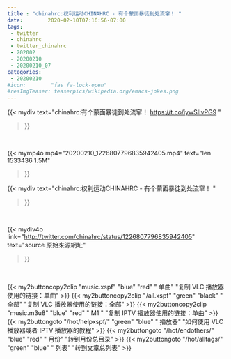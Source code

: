 ```yaml
---
title : "chinahrc:权利运动CHINAHRC - 有个蒙面暴徒到处流窜！ "
date:        2020-02-10T07:16:56-07:00
tags:
 - twitter
 - chinahrc
 - twitter_chinahrc
 - 202002
 - 20200210
 - 20200210_07
categories:
 - 20200210
#icon:        "fas fa-lock-open"
#resImgTeaser: teaserpics/wikipedia.org/emacs-jokes.png
---
```


{{< mydiv text="chinahrc:有个蒙面暴徒到处流窜！ https://t.co/iywSIIvPG9 "
>}}
<br>


{{< mymp4o mp4="20200210_1226807796835942405.mp4"
text="len 1533436    1.5M"
>}}


{{< mydiv text="chinahrc:权利运动CHINAHRC - 有个蒙面暴徒到处流窜！ "
>}}
<br>

{{< mydiv4o link="http://twitter.com/chinahrc/status/1226807796835942405"
text="source 原始來源網址"
>}}


<br>



{{< my2buttoncopy2clip "music.xspf"        "blue"   "red"    " 单曲"  "复制 VLC 播放器使用的链接：单曲" >}} {{< my2buttoncopy2clip "/all.xspf"         "green"  "black"  " 全部"  "复制 VLC 播放器使用的链接：全部" >}} {{< my2buttoncopy2clip "music.m3u8"        "blue"   "red"    " M1 "    "复制 IPTV 播放器使用的链接：单曲" >}} {{< my2buttongoto      "/hot/helpxspf/"    "green"  "blue"   " 播放器" "如何使用 VLC 播放器或者 IPTV 播放器的教程" >}} {{< my2buttongoto      "/hot/endothers/"   "blue"   "red"    " 月份"   "转到月份总目录" >}} {{< my2buttongoto      "/hot/alltags/"     "green"  "blue"   " 列表"   "转到文章总列表" >}} 
